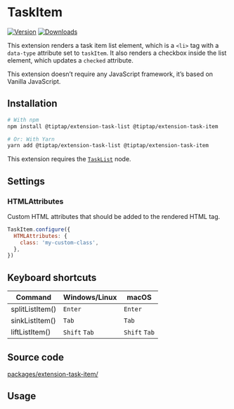 # TaskItem
[![Version](https://img.shields.io/npm/v/@tiptap/extension-task-item.svg?label=version)](https://www.npmjs.com/package/@tiptap/extension-task-item)
[![Downloads](https://img.shields.io/npm/dm/@tiptap/extension-task-item.svg)](https://npmcharts.com/compare/@tiptap/extension-task-item?minimal=true)

This extension renders a task item list element, which is a `<li>` tag with a `data-type` attribute set to `taskItem`. It also renders a checkbox inside the list element, which updates a `checked` attribute.

This extension doesn’t require any JavaScript framework, it’s based on Vanilla JavaScript.

## Installation
```bash
# With npm
npm install @tiptap/extension-task-list @tiptap/extension-task-item

# Or: With Yarn
yarn add @tiptap/extension-task-list @tiptap/extension-task-item
```

This extension requires the [`TaskList`](/api/nodes/task-list) node.

## Settings

### HTMLAttributes
Custom HTML attributes that should be added to the rendered HTML tag.

```js
TaskItem.configure({
  HTMLAttributes: {
    class: 'my-custom-class',
  },
})
```

## Keyboard shortcuts
| Command         | Windows/Linux      | macOS              |
| --------------- | ------------------ | ------------------ |
| splitListItem() | `Enter`            | `Enter`            |
| sinkListItem()  | `Tab`              | `Tab`              |
| liftListItem()  | `Shift`&nbsp;`Tab` | `Shift`&nbsp;`Tab` |

## Source code
[packages/extension-task-item/](https://github.com/ueberdosis/tiptap/blob/main/packages/extension-task-item/)

## Usage
<tiptap-demo name="Nodes/TaskItem"></tiptap-demo>
